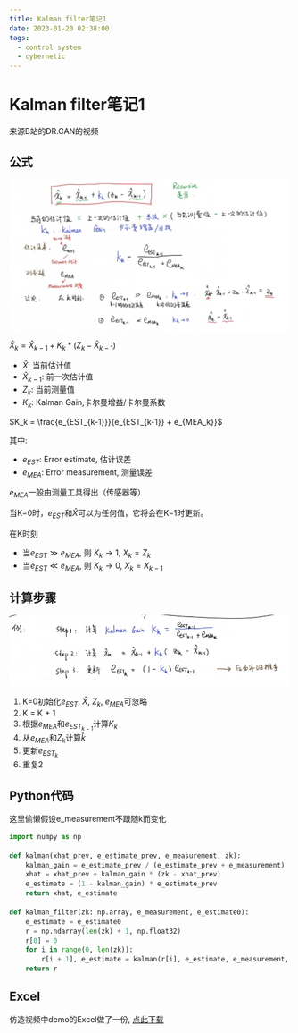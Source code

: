 ```yaml
---
title: Kalman filter笔记1
date: 2023-01-20 02:38:00
tags: 
  - control system
  - cybernetic
---
```


# Kalman filter笔记1

来源B站的DR.CAN的视频

## 公式

![Formula](/img/kalman-filter-formula.png)

$\hat{X}_{k}=\hat{X}_{k-1} + K_k * (Z_k - \hat{X}_{k-1})$

- $\hat{X}$: 当前估计值
- $\hat{X}_{k-1}$: 前一次估计值
- $Z_k$: 当前测量值
- $K_k$: Kalman Gain,卡尔曼增益/卡尔曼系数

$K_k = \frac{e_{EST_{k-1}}}{e_{EST_{k-1}} + e_{MEA_k}}$

其中:

- ${e}_{EST}$: Error estimate, 估计误差
- ${e}_{MEA}$: Error measurement, 测量误差

${e}_{MEA}$一般由测量工具得出（传感器等）

当K=0时，${e}_{EST}$和$\hat{X}$可以为任何值，它将会在K=1时更新。

在K时刻

- 当${e}_{EST} \gg {e}_{MEA}$, 则 $K_k \to 1$, $X_k = Z_k$
- 当${e}_{EST} \ll {e}_{MEA}$, 则 $K_k \to 0$, $X_k = X_{k-1}$

## 计算步骤

![Calculation](/img/kalman-filter-cal-step.png)

1. K=0初始化${e}_{EST}$, $\hat{X}$, ${Z}_{k}$, ${e}_{MEA}$可忽略
2. K = K + 1
3. 根据${e}_{MEA}$和${e}_{EST_{k-1}}$计算${K}_{k}$
4. 从${e}_{MEA}$和${Z}_{k}$计算$\hat{k}$
5. 更新${e}_{EST_{k}}$
6. 重复2

## Python代码

这里偷懒假设e_measurement不跟随k而变化

```python
import numpy as np

def kalman(xhat_prev, e_estimate_prev, e_measurement, zk):
    kalman_gain = e_estimate_prev / (e_estimate_prev + e_measurement)
    xhat = xhat_prev + kalman_gain * (zk - xhat_prev)
    e_estimate = (1 - kalman_gain) * e_estimate_prev
    return xhat, e_estimate

def kalman_filter(zk: np.array, e_measurement, e_estimate0):
    e_estimate = e_estimate0
    r = np.ndarray(len(zk) + 1, np.float32)
    r[0] = 0
    for i in range(0, len(zk)):
        r[i + 1], e_estimate = kalman(r[i], e_estimate, e_measurement, zk[i])
    return r
```

## Excel

仿造视频中demo的Excel做了一份, [点此下载](/files/dr_can-kalman-filter.xlsx)